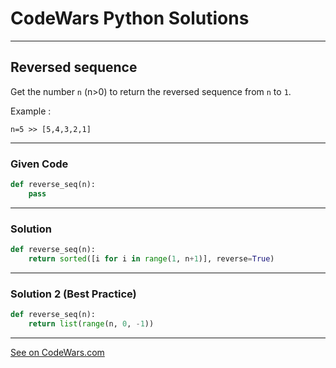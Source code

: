 # CodeWars Python Solutions

---

## Reversed sequence

Get the number `n` (n>0) to return the reversed sequence from `n` to `1`.

Example :

```
n=5 >> [5,4,3,2,1]
```

---

### Given Code


```python
def reverse_seq(n):
    pass
```

---

### Solution


```python
def reverse_seq(n):
    return sorted([i for i in range(1, n+1)], reverse=True)
```


---

### Solution 2 (Best Practice)

```python
def reverse_seq(n):
    return list(range(n, 0, -1))
```

---

[See on CodeWars.com](https://www.codewars.com/kata/5a00e05cc374cb34d100000d)
